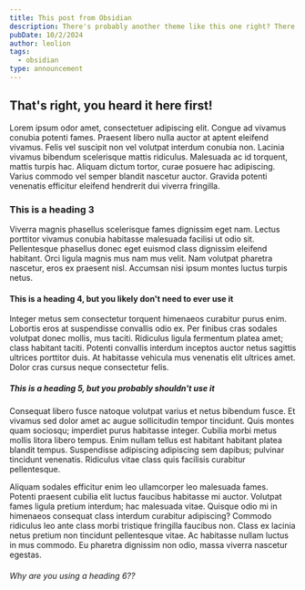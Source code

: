 ```yaml
---
title: This post from Obsidian
description: There's probably another theme like this one right? There just has to be! There's only one in the entire internet? I'm a tad skeptical about that.
pubDate: 10/2/2024
author: leolion
tags:
  - obsidian
type: announcement
---
```


## That's right, you heard it here first!

Lorem ipsum odor amet, consectetuer adipiscing elit. Congue ad vivamus conubia potenti fames. Praesent libero nulla auctor at aptent eleifend vivamus. Felis vel suscipit non vel volutpat interdum conubia non. Lacinia vivamus bibendum scelerisque mattis ridiculus. Malesuada ac id torquent, mattis turpis hac. Aliquam dictum tortor, curae posuere hac adipiscing. Varius commodo vel semper blandit nascetur auctor. Gravida potenti venenatis efficitur eleifend hendrerit dui viverra fringilla.

### This is a heading 3

Viverra magnis phasellus scelerisque fames dignissim eget nam. Lectus porttitor vivamus conubia habitasse malesuada facilisi ut odio sit. Pellentesque phasellus donec eget euismod class dignissim eleifend habitant. Orci ligula magnis mus nam mus velit. Nam volutpat pharetra nascetur, eros ex praesent nisl. Accumsan nisi ipsum montes luctus turpis netus.

#### This is a heading 4, but you likely don't need to ever use it

Integer metus sem consectetur torquent himenaeos curabitur purus enim. Lobortis eros at suspendisse convallis odio ex. Per finibus cras sodales volutpat donec mollis, mus taciti. Ridiculus ligula fermentum platea amet; class habitant taciti. Potenti convallis interdum inceptos auctor netus sagittis ultrices porttitor duis. At habitasse vehicula mus venenatis elit ultrices amet. Dolor cras cursus neque consectetur felis.

##### This is a heading 5, but you probably shouldn't use it

Consequat libero fusce natoque volutpat varius et netus bibendum fusce. Et vivamus sed dolor amet ac augue sollicitudin tempor tincidunt. Quis montes quam sociosqu; imperdiet purus habitasse integer. Cubilia morbi metus mollis litora libero tempus. Enim nullam tellus est habitant habitant platea blandit tempus. Suspendisse adipiscing adipiscing sem dapibus; pulvinar tincidunt venenatis. Ridiculus vitae class quis facilisis curabitur pellentesque.

Aliquam sodales efficitur enim leo ullamcorper leo malesuada fames. Potenti praesent cubilia elit luctus faucibus habitasse mi auctor. Volutpat fames ligula pretium interdum; hac malesuada vitae. Quisque odio mi in himenaeos consequat class interdum curabitur adipiscing? Commodo ridiculus leo ante class morbi tristique fringilla faucibus non. Class ex lacinia netus pretium non tincidunt pellentesque vitae. Ac habitasse nullam luctus in mus commodo. Eu pharetra dignissim non odio, massa viverra nascetur egestas.

###### Why are you using a heading 6??